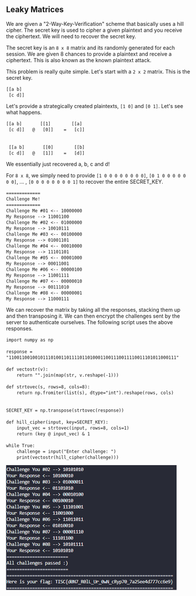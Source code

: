 ## Leaky Matrices
We are given a "2-Way-Key-Verification" scheme that basically uses a hill cipher. The secret key is used to cipher a given plaintext and you receive the ciphertext. We will need to recover the secret key. 

The secret key is an `8 x 8` matrix and its randomly generated for each session. We are given 8 chances to provide a plaintext and receive a ciphertext. This is also known as the known plaintext attack.

This problem is really quite simple. Let's start with a `2 x 2` matrix. This is the secret key.

```
[[a b]
 [c d]]
```

Let's provide a strategically created plaintexts, `[1 0]` and `[0 1]`. Let's see what happens. 

```
[[a b]       [[1]        [[a]
 [c d]]   @   [0]]    =   [c]]


 [[a b]       [[0]        [[b]
 [c d]]   @   [1]]    =   [d]]
```

We essentially just recovered a, b, c and d!

For `8 x 8`, we simply need to provide `[1 0 0 0 0 0 0 0 0]`, `[0 1 0 0 0 0 0 0 0]`, ... , `[0 0 0 0 0 0 0 0 1]` to recover the entire SECRET_KEY. 

```
=============
Challenge Me!
=============
Challenge Me #01 <-- 10000000
My Response --> 11001100
Challenge Me #02 <-- 01000000
My Response --> 10010111
Challenge Me #03 <-- 00100000
My Response --> 01001101
Challenge Me #04 <-- 00010000 
My Response --> 11101101
Challenge Me #05 <-- 00001000
My Response --> 00011001
Challenge Me #06 <-- 00000100
My Response --> 11001111
Challenge Me #07 <-- 00000010
My Response --> 00111010
Challenge Me #08 <-- 00000001
My Response --> 11000111
```

We can recover the matrix by taking all the responses, stacking them up and then transposing it. We can then encrypt the challenges sent by the server to authenticate ourselves. The following script uses the above responses.

```
import numpy as np

response = "1100110010010111010011011110110100011001110011110011101011000111"

def vectostr(v):
    return "".join(map(str, v.reshape(-1)))

def strtovec(s, rows=8, cols=8):
    return np.fromiter(list(s), dtype="int").reshape(rows, cols)


SECRET_KEY = np.transpose(strtovec(response))

def hill_cipher(input, key=SECRET_KEY):
    input_vec = strtovec(input, rows=8, cols=1)
    return (key @ input_vec) & 1

while True:
    challenge = input("Enter challenge: ")
    print(vectostr(hill_cipher(challenge)))
```

![Challenge 2](./Challenge2.png)